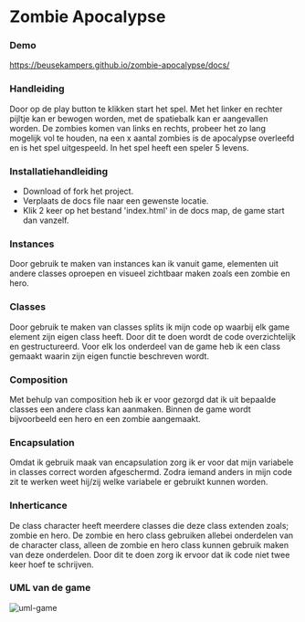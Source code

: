 # Zombie Apocalypse

### Demo

https://beusekampers.github.io/zombie-apocalypse/docs/

### Handleiding

Door op de play button te klikken start het spel. Met het linker en rechter pijltje kan er bewogen worden, met de spatiebalk kan er aangevallen worden. De zombies komen van links en rechts, probeer het zo lang mogelijk vol te houden, na een x aantal zombies is de apocalypse overleefd en is het spel uitgespeeld. In het spel heeft een speler 5 levens.

### Installatiehandleiding

- Download of fork het project.
- Verplaats de docs file naar een gewenste locatie.
- Klik 2 keer op het bestand 'index.html' in de docs map, de game start dan vanzelf.

### Instances 

Door gebruik te maken van instances kan ik vanuit game, elementen uit andere classes oproepen en visueel zichtbaar maken zoals een zombie en hero.

### Classes

Door gebruik te maken van classes splits ik mijn code op waarbij elk game element zijn eigen class heeft. Door dit te doen wordt de code overzichtelijk en gestructureerd. Voor elk los onderdeel van de game heb ik een class gemaakt waarin zijn eigen functie beschreven wordt. 

### Composition 

Met behulp van composition heb ik er voor gezorgd dat ik uit bepaalde classes een andere class kan aanmaken. Binnen de game wordt bijvoorbeeld een hero en een zombie aangemaakt. 

### Encapsulation 

Omdat ik gebruik maak van encapsulation zorg ik er voor dat mijn variabele in classes correct worden afgeschermd. Zodra iemand anders in mijn code zit te werken weet hij/zij welke variabele er gebruikt kunnen worden. 

### Inherticance

De class character heeft meerdere classes die deze class extenden zoals; zombie en hero. De zombie en hero class gebruiken allebei onderdelen van de character class, alleen de zombie en hero class kunnen gebruik maken van deze onderdelen. Door dit te doen zorg ik ervoor dat ik code niet twee keer hoef te schrijven. 

### UML van de game

![uml-game](https://user-images.githubusercontent.com/6570176/27517957-5fe21608-59d5-11e7-8449-8f14a366b391.png)
